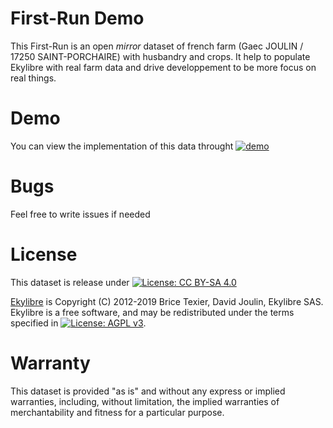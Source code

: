 # First-Run Demo

This First-Run is an open *mirror* dataset of french farm (Gaec JOULIN / 17250 SAINT-PORCHAIRE) with husbandry and crops.
It help to populate Ekylibre with real farm data and drive developpement to be more focus on real things.

# Demo

You can view the implementation of this data throught [![demo](https://github.com/ekylibre/first_run-demo/blob/master/alamano/background.jpg)](https://demo.ekylibre.farm)

# Bugs

Feel free to write issues if needed

# License

This dataset is release under [![License: CC BY-SA 4.0](https://img.shields.io/badge/License-CC%20BY--SA%204.0-lightgrey.svg)](http://creativecommons.org/licenses/by-sa/4.0/)

[Ekylibre](https://ekylibre.com) is Copyright (C) 2012-2019 Brice Texier, David Joulin, Ekylibre SAS.
Ekylibre is a free software, and may be redistributed under the terms specified in [![License: AGPL v3](https://img.shields.io/badge/License-AGPL%20v3-blue.svg)](http://www.gnu.org/licenses/agpl-3.0).

# Warranty

This dataset is provided "as is" and without any express or implied warranties, including, without limitation, the implied warranties of merchantability and fitness for a particular purpose.
